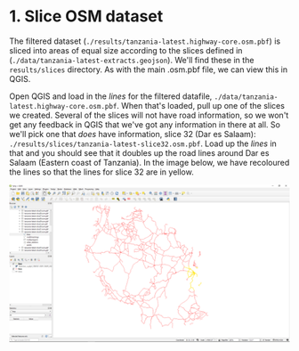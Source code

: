 # 1. Slice OSM dataset

The filtered dataset (`./results/tanzania-latest.highway-core.osm.pbf`) is sliced into areas of equal size
according to the slices defined in (`./data/tanzania-latest-extracts.geojson`).
We'll find these in the `results/slices` directory.
As with the main .osm.pbf file, we can view this in QGIS. 

Open QGIS and load in the _lines_ for the filtered datafile, `./data/tanzania-latest.highway-core.osm.pbf`.
When that's loaded, pull up one of the slices we created.
Several of the slices will not have road information, so we won't get any feedback in QGIS that
we've got any information in there at all. 
So we'll pick one that _does_ have information, slice 32 (Dar es Salaam):
`./results/slices/tanzania-latest-slice32.osm.pbf`.
Load up the _lines_ in that and you should see that it doubles up the road lines around Dar es Salaam
(Eastern coast of Tanzania).
In the image below, we have recoloured the lines so that the lines for slice 32 are in yellow.

![QGIS screenshot showing roads in red with a subsection overlaid in yellow.](../../img/QGIS-slice32.png)
